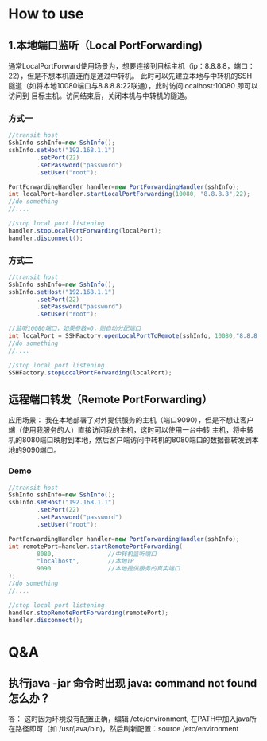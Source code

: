# How to use

## 1.本地端口监听（Local PortForwarding)
通常LocalPortForward使用场景为，想要连接到目标主机（ip：8.8.8.8，端口：22），但是不想本机直连而是通过中转机。
此时可以先建立本地与中转机的SSH隧道（如将本地10080端口与8.8.8.8:22联通），此时访问localhost:10080 即可以访问到
目标主机。访问结束后，关闭本机与中转机的隧道。

### 方式一
``` java
//transit host
SshInfo sshInfo=new SshInfo();
sshInfo.setHost("192.168.1.1")
        .setPort(22)
        .setPassword("password")
        .setUser("root");

PortForwardingHandler handler=new PortForwardingHandler(sshInfo);
int localPort=handler.startLocalPortForwarding(10080, "8.8.8.8",22);
//do something
//....

//stop local port listening
handler.stopLocalPortForwarding(localPort);
handler.disconnect();
```

### 方式二
``` java
//transit host
SshInfo sshInfo=new SshInfo();
sshInfo.setHost("192.168.1.1")
        .setPort(22)
        .setPassword("password")
        .setUser("root");

//监听10080端口，如果参数=0，则自动分配端口
int localPort = SSHFactory.openLocalPortToRemote(sshInfo, 10080,"8.8.8.8",22);
//do something
//....

//stop local port listening
SSHFactory.stopLocalPortForwarding(localPort);
```
## 远程端口转发（Remote PortForwarding）
应用场景：
我在本地部署了对外提供服务的主机（端口9090），但是不想让客户端（使用我服务的人）直接访问我的主机，这时可以使用一台中转
主机，将中转机的8080端口映射到本地，然后客户端访问中转机的8080端口的数据都转发到本地的9090端口。

### Demo
``` java
//transit host
SshInfo sshInfo=new SshInfo();
sshInfo.setHost("192.168.1.1")
        .setPort(22)
        .setPassword("password")
        .setUser("root");

PortForwardingHandler handler=new PortForwardingHandler(sshInfo);
int remotePort=handler.startRemotePortForwarding(
        8080,               //中转机监听端口
        "localhost",        //本地IP
        9090                //本地提供服务的真实端口
);
//do something
//....

//stop local port listening
handler.stopRemotePortForwarding(remotePort);
handler.disconnect();
```

# Q&A
## 执行java -jar 命令时出现 java: command not found 怎么办？
答： 这时因为环境没有配置正确，编辑 /etc/environment, 在PATH中加入java所在路径即可（如 /usr/java/bin)，然后刷新配置：source /etc/environment
